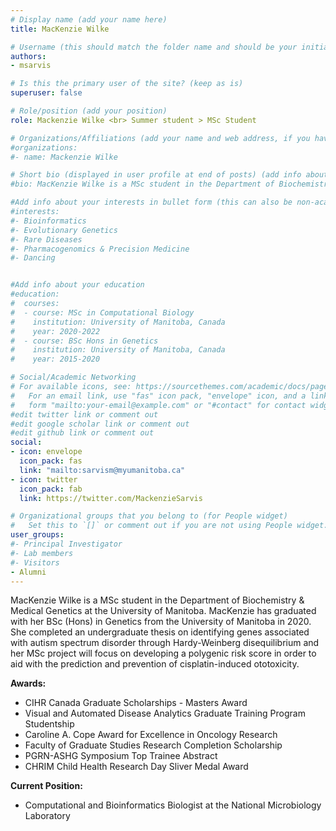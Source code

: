 ```yaml
---
# Display name (add your name here)
title: MacKenzie Wilke

# Username (this should match the folder name and should be your initial and surname)
authors:
- msarvis

# Is this the primary user of the site? (keep as is)
superuser: false

# Role/position (add your position)
role: Mackenzie Wilke <br> Summer student > MSc Student

# Organizations/Affiliations (add your name and web address, if you have one)
#organizations:
#- name: Mackenzie Wilke

# Short bio (displayed in user profile at end of posts) (add info about yourself)
#bio: MacKenzie Wilke is a MSc student in the Department of Biochemistry & Medical Genetics at the University of Manitoba. 

#Add info about your interests in bullet form (this can also be non-academic) 
#interests:
#- Bioinformatics 
#- Evolutionary Genetics
#- Rare Diseases
#- Pharmacogenomics & Precision Medicine
#- Dancing


#Add info about your education 
#education:
#  courses:
#  - course: MSc in Computational Biology
#    institution: University of Manitoba, Canada
#    year: 2020-2022
#  - course: BSc Hons in Genetics
#    institution: University of Manitoba, Canada
#    year: 2015-2020

# Social/Academic Networking
# For available icons, see: https://sourcethemes.com/academic/docs/page-builder/#icons
#   For an email link, use "fas" icon pack, "envelope" icon, and a link in the
#   form "mailto:your-email@example.com" or "#contact" for contact widget.
#edit twitter link or comment out
#edit google scholar link or comment out
#edit github link or comment out
social:
- icon: envelope
  icon_pack: fas
  link: "mailto:sarvism@myumanitoba.ca"
- icon: twitter
  icon_pack: fab
  link: https://twitter.com/MackenzieSarvis

# Organizational groups that you belong to (for People widget)
#   Set this to `[]` or comment out if you are not using People widget.
user_groups:
#- Principal Investigator
#- Lab members
#- Visitors
- Alumni
---
```


MacKenzie Wilke is a MSc student in the Department of Biochemistry & Medical Genetics at the University of Manitoba. MacKenzie has graduated with her BSc (Hons) in Genetics from the University of Manitoba in 2020. She completed an undergraduate thesis on identifying genes associated with autism spectrum disorder through Hardy-Weinberg disequilibrium and her MSc project will focus on developing a polygenic risk score in order to aid with the prediction and prevention of cisplatin-induced ototoxicity.

**Awards:** 
- CIHR Canada Graduate Scholarships - Masters Award
- Visual and Automated Disease Analytics Graduate Training Program Studentship
- Caroline A. Cope Award for Excellence in Oncology Research
- Faculty of Graduate Studies Research Completion Scholarship
- PGRN-ASHG Symposium Top Trainee Abstract
- CHRIM Child Health Research Day Sliver Medal Award

**Current Position:** 
- Computational and Bioinformatics Biologist at the National Microbiology Laboratory


